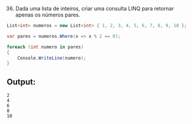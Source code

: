 36. Dada uma lista de inteiros, criar uma consulta LINQ para retornar apenas os números pares.

```C#
List<int> numeros = new List<int> { 1, 2, 3, 4, 5, 6, 7, 8, 9, 10 };

var pares = numeros.Where(x => x % 2 == 0);

foreach (int numero in pares)
{
    Console.WriteLine(numero);
}

```

## Output:

```
2
4
6
8
10
```